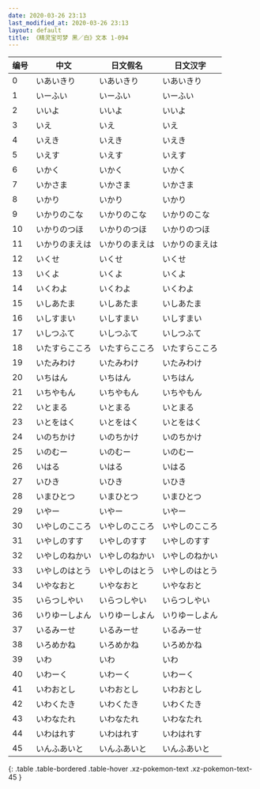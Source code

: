 ```yaml
---
date: 2020-03-26 23:13
last_modified_at: 2020-03-26 23:13
layout: default
title: 《精灵宝可梦 黑／白》文本 1-094
---
```

| 编号 | 中文 | 日文假名 | 日文汉字 |
| ---- | ---- | ---- | --- |
| 0 | いあいきり | いあいきり | いあいきり |
| 1 | いーふい | いーふい | いーふい |
| 2 | いいよ | いいよ | いいよ |
| 3 | いえ | いえ | いえ |
| 4 | いえき | いえき | いえき |
| 5 | いえす | いえす | いえす |
| 6 | いかく | いかく | いかく |
| 7 | いかさま | いかさま | いかさま |
| 8 | いかり | いかり | いかり |
| 9 | いかりのこな | いかりのこな | いかりのこな |
| 10 | いかりのつほ | いかりのつほ | いかりのつほ |
| 11 | いかりのまえは | いかりのまえは | いかりのまえは |
| 12 | いくせ | いくせ | いくせ |
| 13 | いくよ | いくよ | いくよ |
| 14 | いくわよ | いくわよ | いくわよ |
| 15 | いしあたま | いしあたま | いしあたま |
| 16 | いしすまい | いしすまい | いしすまい |
| 17 | いしつふて | いしつふて | いしつふて |
| 18 | いたすらこころ | いたすらこころ | いたすらこころ |
| 19 | いたみわけ | いたみわけ | いたみわけ |
| 20 | いちはん | いちはん | いちはん |
| 21 | いちやもん | いちやもん | いちやもん |
| 22 | いとまる | いとまる | いとまる |
| 23 | いとをはく | いとをはく | いとをはく |
| 24 | いのちかけ | いのちかけ | いのちかけ |
| 25 | いのむー | いのむー | いのむー |
| 26 | いはる | いはる | いはる |
| 27 | いひき | いひき | いひき |
| 28 | いまひとつ | いまひとつ | いまひとつ |
| 29 | いやー | いやー | いやー |
| 30 | いやしのこころ | いやしのこころ | いやしのこころ |
| 31 | いやしのすす | いやしのすす | いやしのすす |
| 32 | いやしのねかい | いやしのねかい | いやしのねかい |
| 33 | いやしのはとう | いやしのはとう | いやしのはとう |
| 34 | いやなおと | いやなおと | いやなおと |
| 35 | いらつしやい | いらつしやい | いらつしやい |
| 36 | いりゆーしよん | いりゆーしよん | いりゆーしよん |
| 37 | いるみーせ | いるみーせ | いるみーせ |
| 38 | いろめかね | いろめかね | いろめかね |
| 39 | いわ | いわ | いわ |
| 40 | いわーく | いわーく | いわーく |
| 41 | いわおとし | いわおとし | いわおとし |
| 42 | いわくたき | いわくたき | いわくたき |
| 43 | いわなたれ | いわなたれ | いわなたれ |
| 44 | いわはれす | いわはれす | いわはれす |
| 45 | いんふあいと | いんふあいと | いんふあいと |
{: .table .table-bordered .table-hover .xz-pokemon-text .xz-pokemon-text-45 }